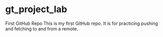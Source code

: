 # gt_project_lab
First GitHub Repo
This is my first GitHub repo.
It is for practicing pushing and fetching to and from a remote.
